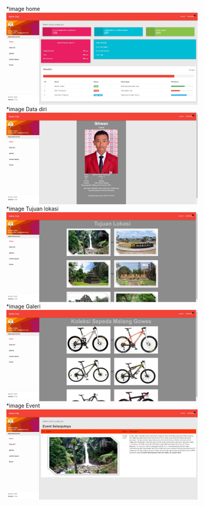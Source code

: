 *image home<br>
![alt text](https://github.com/Ikhwan19/Praktikum5New/blob/master/hasil%20tampilan/home.jpg)
*image Data diri<br>
![alt text](https://github.com/Ikhwan19/Praktikum5New/blob/master/hasil%20tampilan/datadiri.jpg)
*image Tujuan lokasi<br>
![alt text](https://github.com/Ikhwan19/Praktikum5New/blob/master/hasil%20tampilan/lokasi.JPG)
*image Galeri<br>
![alt text](https://github.com/Ikhwan19/Praktikum5New/blob/master/hasil%20tampilan/galeri.JPG)
*image Event<br>
![alt text](https://github.com/Ikhwan19/Praktikum5New/blob/master/hasil%20tampilan/event.JPG)
